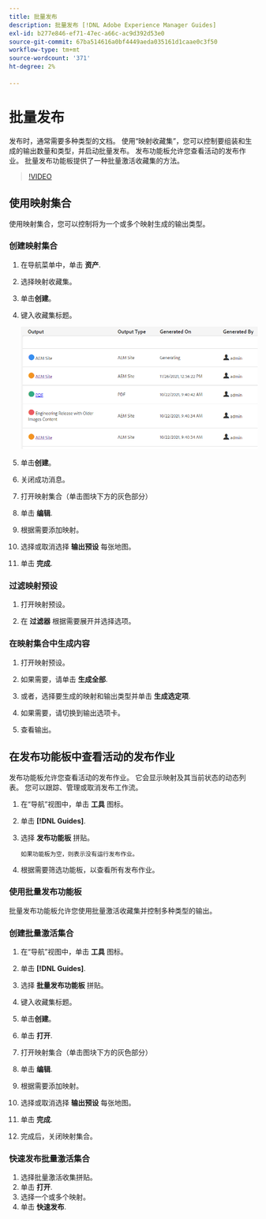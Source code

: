 ```yaml
---
title: 批量发布
description: 批量发布 [!DNL Adobe Experience Manager Guides]
exl-id: b277e846-ef71-47ec-a66c-ac9d392d53e0
source-git-commit: 67ba514616a0bf4449aeda035161d1caae0c3f50
workflow-type: tm+mt
source-wordcount: '371'
ht-degree: 2%

---
```


# 批量发布

发布时，通常需要多种类型的文档。 使用“映射收藏集”，您可以控制要组装和生成的输出数量和类型，并启动批量发布。 发布功能板允许您查看活动的发布作业。 批量发布功能板提供了一种批量激活收藏集的方法。

>[!VIDEO](https://video.tv.adobe.com/v/338985?quality=12&learn=on)

## 使用映射集合

使用映射集合，您可以控制将为一个或多个映射生成的输出类型。

### 创建映射集合

1. 在导航菜单中，单击 **资产**.

1. 选择映射收藏集。

1. 单击&#x200B;**创建**。

1. 键入收藏集标题。

   ![地图收集](images/map-collection.png)

1. 单击&#x200B;**创建**。
1. 关闭成功消息。

1. 打开映射集合（单击图块下方的灰色部分）

1. 单击 **编辑**.

1. 根据需要添加映射。

1. 选择或取消选择 **输出预设** 每张地图。
1. 单击 **完成**.

### 过滤映射预设

1. 打开映射预设。

1. 在 **过滤器** 根据需要展开并选择选项。

### 在映射集合中生成内容

1. 打开映射预设。

1. 如果需要，请单击 **生成全部**.

1. 或者，选择要生成的映射和输出类型并单击 **生成选定项**.

1. 如果需要，请切换到输出选项卡。

1. 查看输出。

## 在发布功能板中查看活动的发布作业

发布功能板允许您查看活动的发布作业。 它会显示映射及其当前状态的动态列表。 您可以跟踪、管理或取消发布工作流。

1. 在“导航”视图中，单击 **工具** 图标。

1. 单击 **[!DNL Guides]**.

1. 选择 **发布功能板** 拼贴。

       如果功能板为空，则表示没有运行发布作业。
       
   
1. 根据需要筛选功能板，以查看所有发布作业。

### 使用批量发布功能板

批量发布功能板允许您使用批量激活收藏集并控制多种类型的输出。

### 创建批量激活集合

1. 在“导航”视图中，单击 **工具** 图标。

1. 单击 **[!DNL Guides]**.

1. 选择 **批量发布功能板** 拼贴。

1. 键入收藏集标题。

1. 单击&#x200B;**创建**。

1. 单击 **打开**.

1. 打开映射集合（单击图块下方的灰色部分）

1. 单击 **编辑**.

1. 根据需要添加映射。

1. 选择或取消选择 **输出预设** 每张地图。
1. 单击 **完成**.
1. 完成后，关闭映射集合。

### 快速发布批量激活集合

1. 选择批量激活收集拼贴。
1. 单击 **打开**.
1. 选择一个或多个映射。
1. 单击 **快速发布**.
